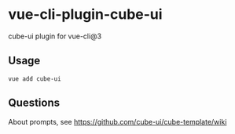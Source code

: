 # vue-cli-plugin-cube-ui

cube-ui plugin for vue-cli@3

## Usage

```
vue add cube-ui
```

## Questions

About prompts, see https://github.com/cube-ui/cube-template/wiki
